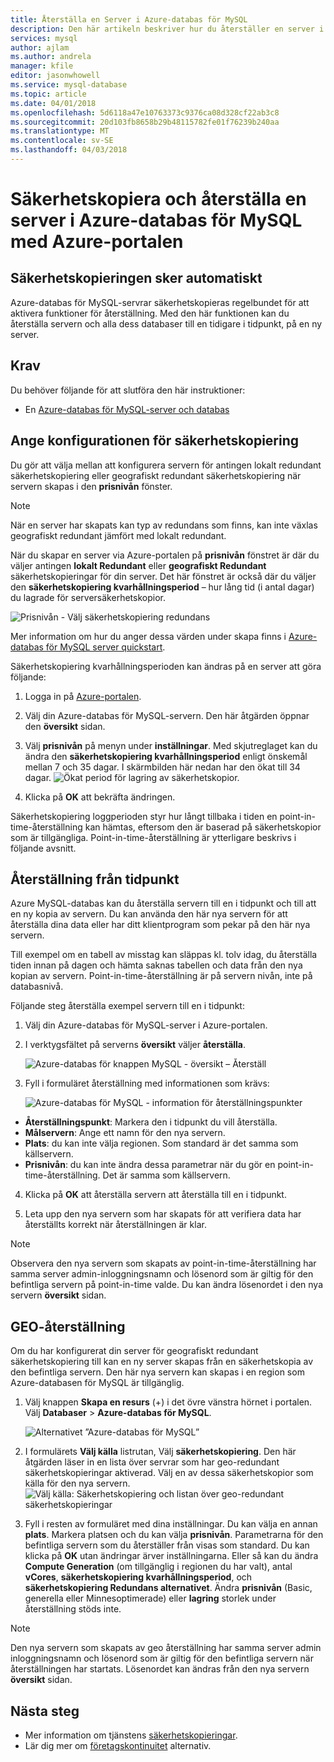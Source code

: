 ```yaml
---
title: Återställa en Server i Azure-databas för MySQL
description: Den här artikeln beskriver hur du återställer en server i Azure-databas för MySQL med Azure-portalen.
services: mysql
author: ajlam
ms.author: andrela
manager: kfile
editor: jasonwhowell
ms.service: mysql-database
ms.topic: article
ms.date: 04/01/2018
ms.openlocfilehash: 5d6118a47e10763373c9376ca08d328cf22ab3c8
ms.sourcegitcommit: 20d103fb8658b29b48115782fe01f76239b240aa
ms.translationtype: MT
ms.contentlocale: sv-SE
ms.lasthandoff: 04/03/2018
---
```

# <a name="how-to-backup-and-restore-a-server-in-azure-database-for-mysql-using-the-azure-portal"></a>Säkerhetskopiera och återställa en server i Azure-databas för MySQL med Azure-portalen

## <a name="backup-happens-automatically"></a>Säkerhetskopieringen sker automatiskt
Azure-databas för MySQL-servrar säkerhetskopieras regelbundet för att aktivera funktioner för återställning. Med den här funktionen kan du återställa servern och alla dess databaser till en tidigare i tidpunkt, på en ny server.

## <a name="prerequisites"></a>Krav
Du behöver följande för att slutföra den här instruktioner:
- En [Azure-databas för MySQL-server och databas](quickstart-create-mysql-server-database-using-azure-portal.md)

## <a name="set-backup-configuration"></a>Ange konfigurationen för säkerhetskopiering

Du gör att välja mellan att konfigurera servern för antingen lokalt redundant säkerhetskopiering eller geografiskt redundant säkerhetskopiering när servern skapas i den **prisnivån** fönster.

> [!NOTE]
> När en server har skapats kan typ av redundans som finns, kan inte växlas geografiskt redundant jämfört med lokalt redundant.
>

När du skapar en server via Azure-portalen på **prisnivån** fönstret är där du väljer antingen **lokalt Redundant** eller **geografiskt Redundant** säkerhetskopieringar för din server. Det här fönstret är också där du väljer den **säkerhetskopiering kvarhållningsperiod** – hur lång tid (i antal dagar) du lagrade för serversäkerhetskopior.

   ![Prisnivån - Välj säkerhetskopiering redundans](./media/howto-restore-server-portal/pricing-tier.png)

Mer information om hur du anger dessa värden under skapa finns i [Azure-databas för MySQL server quickstart](quickstart-create-mysql-server-database-using-azure-portal.md).

Säkerhetskopiering kvarhållningsperioden kan ändras på en server att göra följande:
1. Logga in på [Azure-portalen](https://portal.azure.com/).
2. Välj din Azure-databas för MySQL-servern. Den här åtgärden öppnar den **översikt** sidan.
3. Välj **prisnivån** på menyn under **inställningar**. Med skjutreglaget kan du ändra den **säkerhetskopiering kvarhållningsperiod** enligt önskemål mellan 7 och 35 dagar.
I skärmbilden här nedan har den ökat till 34 dagar.
![Ökat period för lagring av säkerhetskopior.](./media/howto-restore-server-portal/3-increase-backup-days.png)

4. Klicka på **OK** att bekräfta ändringen.

Säkerhetskopiering loggperioden styr hur långt tillbaka i tiden en point-in-time-återställning kan hämtas, eftersom den är baserad på säkerhetskopior som är tillgängliga. Point-in-time-återställning är ytterligare beskrivs i följande avsnitt. 

## <a name="point-in-time-restore"></a>Återställning från tidpunkt
Azure MySQL-databas kan du återställa servern till en i tidpunkt och till att en ny kopia av servern. Du kan använda den här nya servern för att återställa dina data eller har ditt klientprogram som pekar på den här nya servern.

Till exempel om en tabell av misstag kan släppas kl. tolv idag, du återställa tiden innan på dagen och hämta saknas tabellen och data från den nya kopian av servern. Point-in-time-återställning är på servern nivån, inte på databasnivå.

Följande steg återställa exempel servern till en i tidpunkt:
1. Välj din Azure-databas för MySQL-server i Azure-portalen. 

2. I verktygsfältet på serverns **översikt** väljer **återställa**.

   ![Azure-databas för knappen MySQL - översikt – Återställ](./media/howto-restore-server-portal/2-server.png)

3. Fyll i formuläret återställning med informationen som krävs:

   ![Azure-databas för MySQL - information för återställningspunkter ](./media/howto-restore-server-portal/3-restore.png)
  - **Återställningspunkt**: Markera den i tidpunkt du vill återställa.
  - **Målservern**: Ange ett namn för den nya servern.
  - **Plats**: du kan inte välja regionen. Som standard är det samma som källservern.
  - **Prisnivån**: du kan inte ändra dessa parametrar när du gör en point-in-time-återställning. Det är samma som källservern. 

4. Klicka på **OK** att återställa servern att återställa till en i tidpunkt. 

5. Leta upp den nya servern som har skapats för att verifiera data har återställts korrekt när återställningen är klar.

>[!Note]
>Observera den nya servern som skapats av point-in-time-återställning har samma server admin-inloggningsnamn och lösenord som är giltig för den befintliga servern på point-in-time valde. Du kan ändra lösenordet i den nya servern **översikt** sidan.

## <a name="geo-restore"></a>GEO-återställning
Om du har konfigurerat din server för geografiskt redundant säkerhetskopiering till kan en ny server skapas från en säkerhetskopia av den befintliga servern. Den här nya servern kan skapas i en region som Azure-databasen för MySQL är tillgänglig.  

1. Välj knappen **Skapa en resurs** (+) i det övre vänstra hörnet i portalen. Välj **Databaser** > **Azure-databas för MySQL**.

   ![Alternativet ”Azure-databas för MySQL”](./media/howto-restore-server-portal/2_navigate-to-mysql.png)

2. I formulärets **Välj källa** listrutan, Välj **säkerhetskopiering**. Den här åtgärden läser in en lista över servrar som har geo-redundant säkerhetskopieringar aktiverad. Välj en av dessa säkerhetskopior som källa för den nya servern.
   ![Välj källa: Säkerhetskopiering och listan över geo-redundant säkerhetskopieringar](./media/howto-restore-server-portal/2-georestore.png)

3. Fyll i resten av formuläret med dina inställningar. Du kan välja en annan **plats**. Markera platsen och du kan välja **prisnivån**. Parametrarna för den befintliga servern som du återställer från visas som standard. Du kan klicka på **OK** utan ändringar ärver inställningarna. Eller så kan du ändra **Compute Generation** (om tillgänglig i regionen du har valt), antal **vCores**, **säkerhetskopiering kvarhållningsperiod**, och **säkerhetskopiering Redundans alternativet**. Ändra **prisnivån** (Basic, generella eller Minnesoptimerade) eller **lagring** storlek under återställning stöds inte.

>[!Note]
>Den nya servern som skapats av geo återställning har samma server admin inloggningsnamn och lösenord som är giltig för den befintliga servern när återställningen har startats. Lösenordet kan ändras från den nya servern **översikt** sidan.


## <a name="next-steps"></a>Nästa steg
- Mer information om tjänstens [säkerhetskopieringar](concepts-backup.md).
- Lär dig mer om [företagskontinuitet](concepts-business-continuity.md) alternativ.

